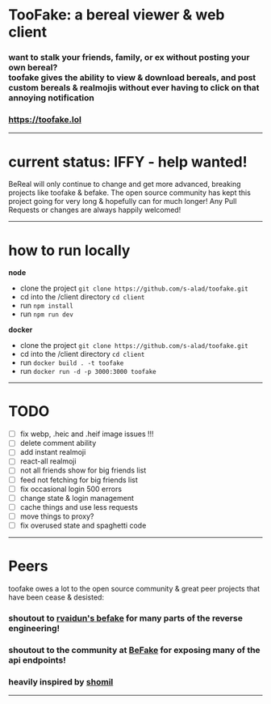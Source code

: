 # TooFake: a bereal viewer & web client

### want to stalk your friends, family, or ex without posting your own bereal? </br> toofake gives the ability to view & download bereals, and post custom bereals & realmojis without ever having to click on that annoying notification

### https://toofake.lol

---

# current status: IFFY - help wanted!  

BeReal will only continue to change and get more advanced, breaking projects like toofake & befake. The open source community has kept this project going for very long & hopefully can for much longer! Any Pull Requests or changes are always happily welcomed!

---

# how to run locally

**node**  
* clone the project `git clone https://github.com/s-alad/toofake.git` 
* cd into the /client directory `cd client`
* run `npm install`
* run `npm run dev`

**docker**
* clone the project `git clone https://github.com/s-alad/toofake.git` 
* cd into the /client directory `cd client` 
* run `docker build . -t toofake`
* run `docker run -d -p 3000:3000 toofake`

---


# TODO

- [ ] fix webp, .heic and .heif image issues !!!
- [ ] delete comment ability
- [ ] add instant realmoji
- [ ] react-all realmoji
- [ ] not all friends show for big friends list
- [ ] feed not fetching for big friends list
- [ ] fix occasional login 500 errors
- [ ] change state & login management
- [ ] cache things and use less requests
- [ ] move things to proxy?
- [ ] fix overused state and spaghetti code  

---
# Peers

toofake owes a lot to the open source community & great peer projects that have been cease & desisted:  
### shoutout to [rvaidun's befake](https://github.com/rvaidun) for many parts of the reverse engineering!  
### shoutout to the community at [BeFake](https://github.com/notmarek/BeFake) for exposing many of the api endpoints!
### heavily inspired by [shomil](https://shomil.me/bereal/)
---
